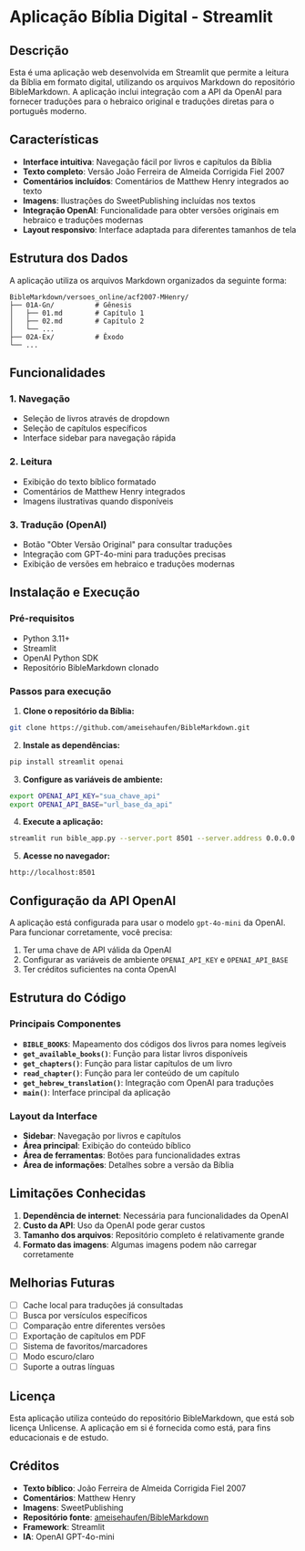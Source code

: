 # Aplicação Bíblia Digital - Streamlit

## Descrição

Esta é uma aplicação web desenvolvida em Streamlit que permite a leitura da Bíblia em formato digital, utilizando os arquivos Markdown do repositório BibleMarkdown. A aplicação inclui integração com a API da OpenAI para fornecer traduções para o hebraico original e traduções diretas para o português moderno.

## Características

- **Interface intuitiva**: Navegação fácil por livros e capítulos da Bíblia
- **Texto completo**: Versão João Ferreira de Almeida Corrigida Fiel 2007
- **Comentários incluídos**: Comentários de Matthew Henry integrados ao texto
- **Imagens**: Ilustrações do SweetPublishing incluídas nos textos
- **Integração OpenAI**: Funcionalidade para obter versões originais em hebraico e traduções modernas
- **Layout responsivo**: Interface adaptada para diferentes tamanhos de tela

## Estrutura dos Dados

A aplicação utiliza os arquivos Markdown organizados da seguinte forma:
```
BibleMarkdown/versoes_online/acf2007-MHenry/
├── 01A-Gn/          # Gênesis
│   ├── 01.md        # Capítulo 1
│   ├── 02.md        # Capítulo 2
│   └── ...
├── 02A-Ex/          # Êxodo
└── ...
```

## Funcionalidades

### 1. Navegação
- Seleção de livros através de dropdown
- Seleção de capítulos específicos
- Interface sidebar para navegação rápida

### 2. Leitura
- Exibição do texto bíblico formatado
- Comentários de Matthew Henry integrados
- Imagens ilustrativas quando disponíveis

### 3. Tradução (OpenAI)
- Botão "Obter Versão Original" para consultar traduções
- Integração com GPT-4o-mini para traduções precisas
- Exibição de versões em hebraico e traduções modernas

## Instalação e Execução

### Pré-requisitos
- Python 3.11+
- Streamlit
- OpenAI Python SDK
- Repositório BibleMarkdown clonado

### Passos para execução

1. **Clone o repositório da Bíblia:**
```bash
git clone https://github.com/ameisehaufen/BibleMarkdown.git
```

2. **Instale as dependências:**
```bash
pip install streamlit openai
```

3. **Configure as variáveis de ambiente:**
```bash
export OPENAI_API_KEY="sua_chave_api"
export OPENAI_API_BASE="url_base_da_api"
```

4. **Execute a aplicação:**
```bash
streamlit run bible_app.py --server.port 8501 --server.address 0.0.0.0
```

5. **Acesse no navegador:**
```
http://localhost:8501
```

## Configuração da API OpenAI

A aplicação está configurada para usar o modelo `gpt-4o-mini` da OpenAI. Para funcionar corretamente, você precisa:

1. Ter uma chave de API válida da OpenAI
2. Configurar as variáveis de ambiente `OPENAI_API_KEY` e `OPENAI_API_BASE`
3. Ter créditos suficientes na conta OpenAI

## Estrutura do Código

### Principais Componentes

- **`BIBLE_BOOKS`**: Mapeamento dos códigos dos livros para nomes legíveis
- **`get_available_books()`**: Função para listar livros disponíveis
- **`get_chapters()`**: Função para listar capítulos de um livro
- **`read_chapter()`**: Função para ler conteúdo de um capítulo
- **`get_hebrew_translation()`**: Integração com OpenAI para traduções
- **`main()`**: Interface principal da aplicação

### Layout da Interface

- **Sidebar**: Navegação por livros e capítulos
- **Área principal**: Exibição do conteúdo bíblico
- **Área de ferramentas**: Botões para funcionalidades extras
- **Área de informações**: Detalhes sobre a versão da Bíblia

## Limitações Conhecidas

1. **Dependência de internet**: Necessária para funcionalidades da OpenAI
2. **Custo da API**: Uso da OpenAI pode gerar custos
3. **Tamanho dos arquivos**: Repositório completo é relativamente grande
4. **Formato das imagens**: Algumas imagens podem não carregar corretamente

## Melhorias Futuras

- [ ] Cache local para traduções já consultadas
- [ ] Busca por versículos específicos
- [ ] Comparação entre diferentes versões
- [ ] Exportação de capítulos em PDF
- [ ] Sistema de favoritos/marcadores
- [ ] Modo escuro/claro
- [ ] Suporte a outras línguas

## Licença

Esta aplicação utiliza conteúdo do repositório BibleMarkdown, que está sob licença Unlicense. A aplicação em si é fornecida como está, para fins educacionais e de estudo.

## Créditos

- **Texto bíblico**: João Ferreira de Almeida Corrigida Fiel 2007
- **Comentários**: Matthew Henry
- **Imagens**: SweetPublishing
- **Repositório fonte**: [ameisehaufen/BibleMarkdown](https://github.com/ameisehaufen/BibleMarkdown)
- **Framework**: Streamlit
- **IA**: OpenAI GPT-4o-mini

